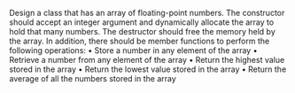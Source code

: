 Design a class that has an array of floating-point numbers. The constructor should
accept an integer argument and dynamically allocate the array to hold that many
numbers. The destructor should free the memory held by the array. In addition, there
should be member functions to perform the following operations:
• Store a number in any element of the array
• Retrieve a number from any element of the array
• Return the highest value stored in the array
• Return the lowest value stored in the array
• Return the average of all the numbers stored in the array

